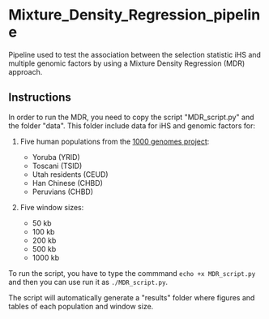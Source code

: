# Mixture_Density_Regression_pipeline

Pipeline used to test the association between the selection statistic iHS and multiple genomic factors by using a Mixture Density Regression (MDR) approach.

## Instructions

In order to run the MDR, you need to copy the script "MDR_script.py" and the folder "data". This folder include data for iHS and genomic factors for:

1. Five human populations from the [1000 genomes project](https://www.internationalgenome.org/):
	- Yoruba (YRID)
	- Toscani (TSID)
	- Utah residents (CEUD)
	- Han Chinese (CHBD)
	- Peruvians (CHBD)

2. Five window sizes:
	- 50 kb
	- 100 kb
	- 200 kb
	- 500 kb
	- 1000 kb

To run the script, you have to type the commmand `echo +x MDR_script.py` and then you can use run it as `./MDR_script.py`. 

The script will automatically generate a "results" folder where figures and tables of each population and window size.
